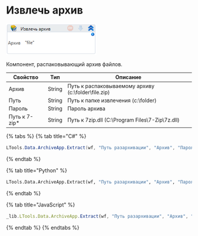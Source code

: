# Извлечь архив

![](<../../../../.gitbook/assets/image (44).png>)

Компонент, распаковывающий архив файлов.

| Свойство       | Тип    | Описание                                              |
| -------------- | ------ | ----------------------------------------------------- |
| Архив          | String | Путь к распаковываемому архиву (c:\folder\file.zip)   |
| Путь           | String | Путь к папке извлечения (c:\folder)                   |
| Пароль         | String | Пароль архива                                         |
| Путь к 7-zip\* | String | Путь к 7zip.dll (C:\Program Files\7-Zip\7z.dll)       |

{% tabs %}
{% tab title="C#" %}
```csharp
LTools.Data.ArchiveApp.Extract(wf, "Путь разархивации", "Архив", "Пароль", "Genm r 7-zip");
```
{% endtab %}

{% tab title="Python" %}
```python
LTools.Data.ArchiveApp.Extract(wf, "Путь разархивации", "Архив", "Пароль", "Genm r 7-zip")
```
{% endtab %}

{% tab title="JavaScript" %}
```javascript
_lib.LTools.Data.ArchiveApp.Extract(wf, "Путь разархивации", "Архив", "Пароль", "Genm r 7-zip");
```
{% endtab %}
{% endtabs %}
